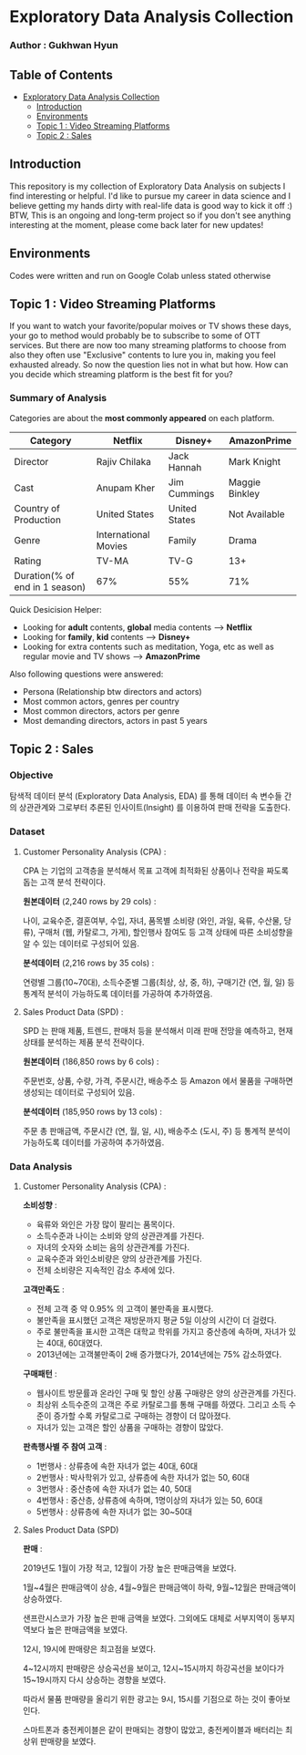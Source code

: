 # Exploratory Data Analysis Collection

### Author : Gukhwan Hyun

## Table of Contents
- [Exploratory Data Analysis Collection](#exploratory-data-analysis-collection)
  * [Introduction](#introduction)
  * [Environments](#environments)
  * [Topic 1 : Video Streaming Platforms](#topic-1--video-streaming-platforms)
  * [Topic 2 : Sales](#topic-2--Sales)

## Introduction
This repository is my collection of Exploratory Data Analysis on subjects I find interesting or helpful.
I'd like to pursue my career in data science and I believe getting my hands dirty with real-life data is good way to kick it off :)
BTW, This is an ongoing and long-term project so if you don't see anything interesting at the moment, please come back later for new updates!

## Environments
Codes were written and run on Google Colab unless stated otherwise

## Topic 1 : Video Streaming Platforms
If you want to watch your favorite/popular moives or TV shows these days, your go to method would probably be to subscribe to some of OTT services.
But there are now too many streaming platforms to choose from also they often use "Exclusive" contents to lure you in, making you feel exhausted already. So now the question lies not in what but how. How can you decide which streaming platform is the best fit for you?

### Summary of Analysis
Categories are about the **most commonly appeared** on each platform.

| Category  | Netflix  | Disney+  | AmazonPrime  |
|---|---|---|---|
|Director|Rajiv Chilaka|Jack Hannah|Mark Knight|
|Cast|Anupam Kher|Jim Cummings|Maggie Binkley|
|Country of Production|United States|United States|Not Available|
|Genre|International Movies|Family|Drama|
|Rating|TV-MA|TV-G|13+|
|Duration(% of end in 1 season)|67%|55%|71%|

Quick Desicision Helper:
  * Looking for **adult** contents, **global** media contents --> **Netflix**
  * Looking for **family**, **kid** contents --> **Disney+**
  * Looking for extra contents such as meditation, Yoga, etc as well as regular movie and TV shows --> **AmazonPrime**

Also following questions were answered:
  * Persona (Relationship btw directors and actors)
  * Most common actors, genres per country
  * Most common directors, actors per genre
  * Most demanding directors, actors in past 5 years 


## Topic 2 : Sales

### Objective
탐색적 데이터 분석 (Exploratory Data Analysis, EDA) 를 통해 데이터 속 변수들 간의 상관관계와 그로부터 추론된 인사이트(Insight) 를 이용하여 판매 전략을 도출한다.


### Dataset

1. Customer Personality Analysis (CPA) :
 
	CPA 는 기업의 고객층을 분석해서 목표 고객에 최적화된 상품이나 전략을 짜도록 돕는 고객 분석 전략이다.

	**원본데이터** (2,240 rows by 29 cols) :
	
	나이, 교육수준, 결혼여부, 수입, 자녀, 품목별 소비량 (와인, 과일, 육류, 수산물, 당류), 구매처 (웹, 카탈로그, 가게), 할인행사 참여도 등 고객 상태에 따른 소비성향을 알 수 있는 데이터로 구성되어 있음.

	**분석데이터** (2,216 rows by 35 cols) :
	
	연령별 그룹(10~70대), 소득수준별 그룹(최상, 상, 중, 하), 구매기간 (연, 월, 일) 등 통계적 분석이 가능하도록 데이터를 가공하여 추가하였음. 


2. Sales Product Data (SPD) :

	SPD 는 판매 제품, 트렌드, 판매처 등을 분석해서 미래 판매 전망을 예측하고, 현재 상태를 분석하는 제품 분석 전략이다.

	**원본데이터** (186,850 rows by 6 cols) :
	
	주문번호, 상품, 수량, 가격, 주문시간, 배송주소 등 Amazon 에서 물품을 구매하면 생성되는 데이터로 구성되어 있음. 

	**분석데이터** (185,950 rows by 13 cols) :
	
	주문 총 판매금액, 주문시간 (연, 월, 일, 시), 배송주소 (도시, 주) 등 통계적 분석이 가능하도록 데이터를 가공하여 추가하였음.


### Data Analysis

1. Customer Personality Analysis (CPA) :

	**소비성향** :

	* 육류와 와인은 가장 많이 팔리는 품목이다.
	* 소득수준과 나이는 소비와 양의 상관관계를 가진다.
	* 자녀의 숫자와 소비는 음의 상관관계를 가진다.
	* 교육수준과 와인소비량은 양의 상관관계를 가진다.
	* 전체 소비량은 지속적인 감소 추세에 있다.

	**고객만족도** :

	* 전체 고객 중 약 0.95% 의 고객이 불만족을 표시했다. 
	* 불만족을 표시했던 고객은 재방문까지 평균 5일 이상의 시간이 더 걸렸다.
	* 주로 불만족을 표시한 고객은 대학교 학위를 가지고 중산층에 속하며, 자녀가 있는 40대, 60대였다.
	* 2013년에는 고객불만족이 2배 증가했다가, 2014년에는 75% 감소하였다.

	**구매패턴** :

	* 웹사이트 방문률과 온라인 구매 및 할인 상품 구매량은 양의 상관관계를 가진다.
	* 최상위 소득수준의 고객은 주로 카탈로그를 통해 구매를 하였다. 그리고 소득 수준이 증가할 수록 카탈로그로 구매하는 경향이 더 많아졌다. 
	* 자녀가 있는 고객은 할인 상품을 구매하는 경향이 많았다.

	**판촉행사별 주 참여 고객** :

	* 1번행사 : 상류층에 속한 자녀가 없는 40대, 60대 
	* 2번행사 : 박사학위가 있고, 상류층에 속한 자녀가 없는 50, 60대 
	* 3번행사 : 중산층에 속한 자녀가 없는 40, 50대
	* 4번행사 : 중산층, 상류층에 속하며, 1명이상의 자녀가 있는 50, 60대
	* 5번행사 : 상류층에 속한 자녀가 없는 30~50대 

2. Sales Product Data (SPD)

	**판매** :

	2019년도 1월이 가장 적고, 12월이 가장 높은 판매금액을 보였다.

	1월~4월은 판매금액이 상승, 4월~9월은 판매금액이 하락, 9월~12월은 판매금액이 상승하였다.  

	샌프란시스코가 가장 높은 판매 금액을 보였다. 그외에도 대체로 서부지역이 동부지역보다 높은 판매금액을 보였다.

	12시, 19시에 판매량은 최고점을 보였다.

	4~12시까지 판매량은 상승곡선을 보이고, 12시~15시까지 하강곡선을 보이다가 15~19시까지 다시 상승하는 경향을 보였다.

	따라서 물품 판매량을 올리기 위한 광고는 9시, 15시를 기점으로 하는 것이 좋아보인다.

	스마트폰과 충전케이블은 같이 판매되는 경향이 많았고, 충전케이블과 배터리는 최상위 판매량을 보였다. 




